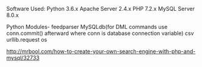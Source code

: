 Software Used:
Python 3.6.x
Apache Server 2.4.x 
PHP 7.2.x
MySQL Server 8.0.x

Python Modules-
feedparser
MySQLdb(for DML commands use conn.commit() afterward where conn is database connection variable)
csv
urllib.request
os


http://mrbool.com/how-to-create-your-own-search-engine-with-php-and-mysql/32733

